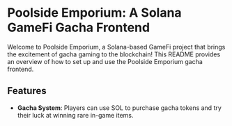 # Poolside Emporium: A Solana GameFi Gacha Frontend

Welcome to Poolside Emporium, a Solana-based GameFi project that brings the excitement of gacha gaming to the blockchain! This README provides an overview of how to set up and use the Poolside Emporium gacha frontend.

## Features

- **Gacha System**: Players can use SOL to purchase gacha tokens and try their luck at winning rare in-game items.
